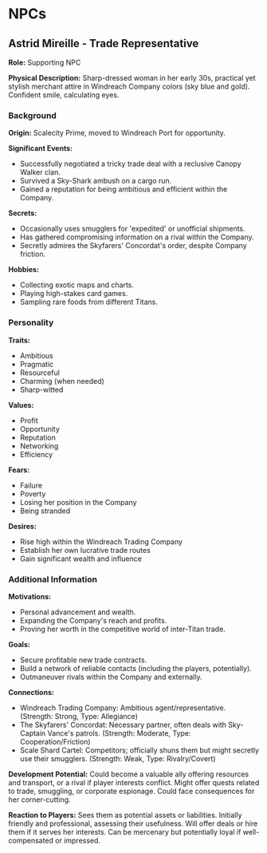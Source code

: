 # NPCs

## Astrid Mireille - Trade Representative

**Role:** Supporting NPC

**Physical Description:** Sharp-dressed woman in her early 30s, practical yet stylish merchant attire in Windreach Company colors (sky blue and gold). Confident smile, calculating eyes.

### Background

**Origin:** Scalecity Prime, moved to Windreach Port for opportunity.

**Significant Events:**
- Successfully negotiated a tricky trade deal with a reclusive Canopy Walker clan.
- Survived a Sky-Shark ambush on a cargo run.
- Gained a reputation for being ambitious and efficient within the Company.

**Secrets:**
- Occasionally uses smugglers for 'expedited' or unofficial shipments.
- Has gathered compromising information on a rival within the Company.
- Secretly admires the Skyfarers' Concordat's order, despite Company friction.

**Hobbies:**
- Collecting exotic maps and charts.
- Playing high-stakes card games.
- Sampling rare foods from different Titans.

### Personality

**Traits:**
- Ambitious
- Pragmatic
- Resourceful
- Charming (when needed)
- Sharp-witted

**Values:**
- Profit
- Opportunity
- Reputation
- Networking
- Efficiency

**Fears:**
- Failure
- Poverty
- Losing her position in the Company
- Being stranded

**Desires:**
- Rise high within the Windreach Trading Company
- Establish her own lucrative trade routes
- Gain significant wealth and influence

### Additional Information

**Motivations:**
- Personal advancement and wealth.
- Expanding the Company's reach and profits.
- Proving her worth in the competitive world of inter-Titan trade.

**Goals:**
- Secure profitable new trade contracts.
- Build a network of reliable contacts (including the players, potentially).
- Outmaneuver rivals within the Company and externally.

**Connections:**
- Windreach Trading Company: Ambitious agent/representative. (Strength: Strong, Type: Allegiance)
- The Skyfarers' Concordat: Necessary partner, often deals with Sky-Captain Vance's patrols. (Strength: Moderate, Type: Cooperation/Friction)
- Scale Shard Cartel: Competitors; officially shuns them but might secretly use their smugglers. (Strength: Weak, Type: Rivalry/Covert)

**Development Potential:** Could become a valuable ally offering resources and transport, or a rival if player interests conflict. Might offer quests related to trade, smuggling, or corporate espionage. Could face consequences for her corner-cutting.

**Reaction to Players:** Sees them as potential assets or liabilities. Initially friendly and professional, assessing their usefulness. Will offer deals or hire them if it serves her interests. Can be mercenary but potentially loyal if well-compensated or impressed.